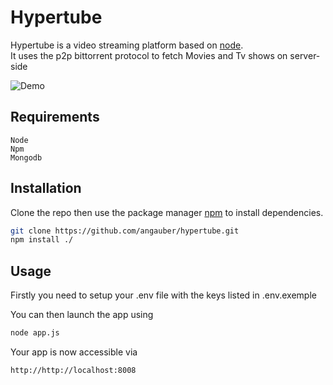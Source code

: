# Hypertube

Hypertube is a video streaming platform based on [node](https://nodejs.org/en/).\
It uses the p2p bittorrent protocol to fetch Movies and Tv shows on server-side

![Demo](data/demo.gif)

## Requirements
    Node
    Npm
    Mongodb

## Installation

Clone the repo then use the package manager [npm](https://www.npmjs.com/get-npm) to install dependencies.

```bash
git clone https://github.com/angauber/hypertube.git
npm install ./
```

## Usage
Firstly you need to setup your .env file with the keys listed in .env.exemple

You can then launch the app using
```bash
node app.js
```
Your app is now accessible via
```bash
http://http://localhost:8008
```

